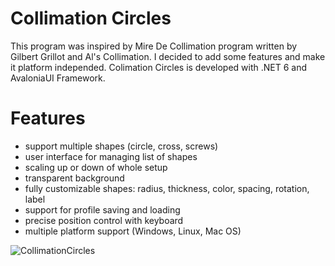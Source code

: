 # Collimation Circles

This program was inspired by Mire De Collimation program written by Gilbert Grillot and Al's Collimation. I decided to add some features and make it platform independed. 
Colimation Circles is developed with .NET 6 and AvaloniaUI Framework.

# Features
- support multiple shapes (circle, cross, screws)
- user interface for managing list of shapes
- scaling up or down of whole setup
- transparent background
- fully customizable shapes: radius, thickness, color, spacing, rotation, label
- support for profile saving and loading
- precise position control with keyboard
- multiple platform support (Windows, Linux, Mac OS)

![CollimationCircles](https://user-images.githubusercontent.com/7437280/206662962-63975332-77e8-4b50-ba9f-2fdd007a6c63.png)
